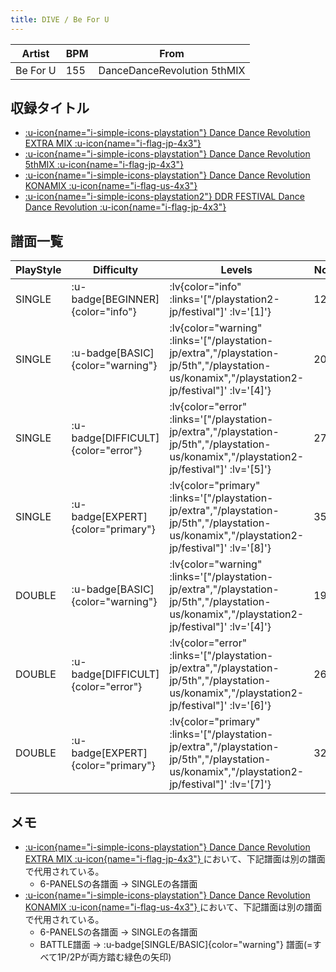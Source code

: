 ```yaml
---
title: DIVE / Be For U
---
```


|Artist|BPM|From|
|------|---|----|
|Be For U|155|DanceDanceRevolution 5thMIX|

## 収録タイトル

- [ :u-icon{name="i-simple-icons-playstation"} Dance Dance Revolution EXTRA MIX :u-icon{name="i-flag-jp-4x3"} ](/playstation-jp/extra)
- [ :u-icon{name="i-simple-icons-playstation"} Dance Dance Revolution 5thMIX :u-icon{name="i-flag-jp-4x3"} ](/playstation-jp/5th)
- [ :u-icon{name="i-simple-icons-playstation"} Dance Dance Revolution KONAMIX :u-icon{name="i-flag-us-4x3"} ](/playstation-us/konamix)
- [ :u-icon{name="i-simple-icons-playstation2"} DDR FESTIVAL Dance Dance Revolution :u-icon{name="i-flag-jp-4x3"} ](/playstation2-jp/festival)

## 譜面一覧

|PlayStyle|Difficulty|Levels|Notes|Movie|
|---------|----------|------|-----|-----|
|SINGLE| :u-badge[BEGINNER]{color="info"} | :lv{color="info" :links='["/playstation2-jp/festival"]' :lv='[1]'} |122/0||
|SINGLE| :u-badge[BASIC]{color="warning"} | :lv{color="warning" :links='["/playstation-jp/extra","/playstation-jp/5th","/playstation-us/konamix","/playstation2-jp/festival"]' :lv='[4]'} |204/0||
|SINGLE| :u-badge[DIFFICULT]{color="error"} | :lv{color="error" :links='["/playstation-jp/extra","/playstation-jp/5th","/playstation-us/konamix","/playstation2-jp/festival"]' :lv='[5]'} |272/0||
|SINGLE| :u-badge[EXPERT]{color="primary"} | :lv{color="primary" :links='["/playstation-jp/extra","/playstation-jp/5th","/playstation-us/konamix","/playstation2-jp/festival"]' :lv='[8]'} |354/0||
|DOUBLE| :u-badge[BASIC]{color="warning"} | :lv{color="warning" :links='["/playstation-jp/extra","/playstation-jp/5th","/playstation-us/konamix","/playstation2-jp/festival"]' :lv='[4]'} |191/0||
|DOUBLE| :u-badge[DIFFICULT]{color="error"} | :lv{color="error" :links='["/playstation-jp/extra","/playstation-jp/5th","/playstation-us/konamix","/playstation2-jp/festival"]' :lv='[6]'} |268/0||
|DOUBLE| :u-badge[EXPERT]{color="primary"} | :lv{color="primary" :links='["/playstation-jp/extra","/playstation-jp/5th","/playstation-us/konamix","/playstation2-jp/festival"]' :lv='[7]'} |322/0||

## メモ

- [ :u-icon{name="i-simple-icons-playstation"} Dance Dance Revolution EXTRA MIX :u-icon{name="i-flag-jp-4x3"} ](/playstation-jp/extra)において、下記譜面は別の譜面で代用されている。
  - 6-PANELSの各譜面 → SINGLEの各譜面
- [ :u-icon{name="i-simple-icons-playstation"} Dance Dance Revolution KONAMIX :u-icon{name="i-flag-us-4x3"} ](/playstation-us/konamix)において、下記譜面は別の譜面で代用されている。
  - 6-PANELSの各譜面 → SINGLEの各譜面
  - BATTLE譜面 → :u-badge[SINGLE/BASIC]{color="warning"} 譜面(=すべて1P/2Pが両方踏む緑色の矢印)
